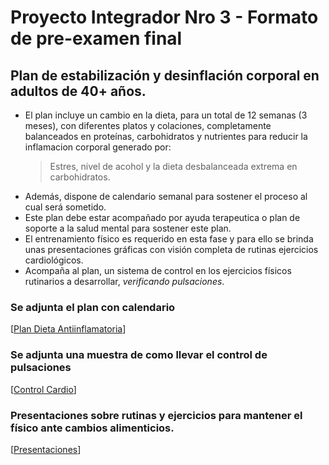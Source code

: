 # Proyecto Integrador Nro 3 - Formato de pre-examen final

## Plan de estabilización y desinflación corporal en adultos de 40+ años.

* El plan incluye un cambio en la dieta, para un total de 12 semanas (3 meses), con diferentes platos y colaciones, completamente balanceados en proteínas, carbohidratos y nutrientes para reducir la inflamacion corporal generado por:
  > Estres, nivel de acohol y la dieta desbalanceada extrema en carbohidratos.
* Además, dispone de calendario semanal para sostener el proceso al cual será sometido.
* Este plan debe estar acompañado por ayuda terapeutica o plan de soporte a la salud mental para sostener este plan.
* El entrenamiento físico es requerido en esta fase y para ello se brinda unas presentaciones gráficas con visión completa de rutinas ejercicios cardiológicos.
* Acompaña al plan, un sistema de control en los ejercicios físicos rutinarios a desarrollar, _verificando pulsaciones_.

### Se adjunta el plan  con calendario
[[Plan Dieta Antiinflamatoria](https://docs.google.com/document/d/15Z9473p5f_3RSORjpspxdAxj-tF0tmYcP-UTZPCgd6E/edit?usp=sharing)]

### Se adjunta una muestra de como llevar el control de pulsaciones
[[Control Cardio](https://docs.google.com/spreadsheets/d/1PFmGlkwQnQaBT4l0zENd_QyqG6BUz5gHRWRT1LU37sI/edit?usp=sharing)]

### Presentaciones sobre rutinas y ejercicios para mantener el físico ante cambios alimenticios.
[[Presentaciones](https://app.presentations.ai/view/nFjKKf)]
